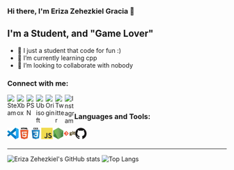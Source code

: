 ### Hi there, I'm Eriza Zehezkiel Gracia 👋

## I'm a Student, and "Game Lover"

- 🔭 I just a student that code for fun :)
- 🌱 I’m currently learning cpp
- 👯 I’m looking to collaborate with nobody

### Connect with me:

[<img align="left" alt="Steam" width="22px" src="https://cdn.jsdelivr.net/npm/simple-icons@v3/icons/steam.svg" />][Steam]
[<img align="left" alt="Xbox" width="22px" src="https://cdn.jsdelivr.net/npm/simple-icons@v3/icons/xbox.svg" />][Xbox]
[<img align="left" alt="PSN" width="22px" src="https://cdn.jsdelivr.net/npm/simple-icons@v3/icons/playstation.svg" />][PSN]
[<img align="left" alt="Ubisoft" width="22px" src="https://cdn.jsdelivr.net/npm/simple-icons@v3/icons/ubisoft.svg" />][Ubisoft]
[<img align="left" alt="Origin" width="22px" src="https://cdn.jsdelivr.net/npm/simple-icons@v3/icons/origin.svg" />][Origin]
[<img align="left" alt="Twitter" width="22px" src="https://cdn.jsdelivr.net/npm/simple-icons@v3/icons/twitter.svg" />][Twitter]
[<img align="left" alt="Instagram" width="22px" src="https://cdn.jsdelivr.net/npm/simple-icons@v3/icons/instagram.svg" />][Instagram]

<br />

### Languages and Tools:

[<img align="left" alt="Visual Studio Code" width="26px" src="https://raw.githubusercontent.com/github/explore/80688e429a7d4ef2fca1e82350fe8e3517d3494d/topics/visual-studio-code/visual-studio-code.png" />][VSC]
[<img align="left" alt="HTML5" width="26px" src="https://raw.githubusercontent.com/github/explore/80688e429a7d4ef2fca1e82350fe8e3517d3494d/topics/html/html.png" />][HTML]
[<img align="left" alt="CSS3" width="26px" src="https://raw.githubusercontent.com/github/explore/80688e429a7d4ef2fca1e82350fe8e3517d3494d/topics/css/css.png" />][CSS]
[<img align="left" alt="JavaScript" width="26px" src="https://raw.githubusercontent.com/github/explore/80688e429a7d4ef2fca1e82350fe8e3517d3494d/topics/javascript/javascript.png" />][JavaScript]
[<img align="left" alt="Node.js" width="26px" src="https://raw.githubusercontent.com/github/explore/80688e429a7d4ef2fca1e82350fe8e3517d3494d/topics/nodejs/nodejs.png" />][Node]
[<img align="left" alt="Git" width="26px" src="https://raw.githubusercontent.com/github/explore/80688e429a7d4ef2fca1e82350fe8e3517d3494d/topics/git/git.png" />][Git]
[<img align="left" alt="GitHub" width="26px" src="https://raw.githubusercontent.com/github/explore/78df643247d429f6cc873026c0622819ad797942/topics/github/github.png" />][Github]

<br />
<br />

--- 
![Eriza Zehezkiel's GitHub stats](https://github-readme-stats.vercel.app/api?username=Eriza-Z&show_icons=true&hide_border=true&count_private=true&theme=cobalt&show_icons=true)
![Top Langs](https://github-readme-stats.vercel.app/api/top-langs/?username=Eriza-Z&layout=compact)



[Steam]: https://steamcommunity.com/id/EvRXa
[Xbox]: https://account.xbox.com/Profile?xr=mebarnav
[PSN]: https://my.playstation.com/profile/E_Z_G_S
[Ubisoft]: https://ubisoftconnect.com/en-GB/profile/ErizaZGracia
[Origin]: https://www.origin.com/idn/en-us/profile/ERZXTGS
[Twitter]: https://twitter.com/eriza_gracia
[Instagram]: https://www.instagram.com/erz_grc/
[VSC]: https://code.visualstudio.com/Download
[HTML]: https://www.w3schools.com/html/
[CSS]: https://www.w3.org/Style/CSS/Overview.en.html
[JavaScript]: https://www.javascript.com/
[Node]: https://nodejs.org/en/
[Git]: https://git-scm.com/
[Github]: https://github.com/
